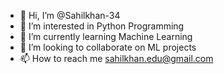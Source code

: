 - 👋 Hi, I’m @Sahilkhan-34
- 👀 I’m interested in Python Programming
- 🌱 I’m currently learning Machine Learning
- 💞️ I’m looking to collaborate on ML projects
- 📫 How to reach me  sahilkhan.edu@gmail.com

<!---
Sahilkhan-34/Sahilkhan-34 is a ✨ special ✨ repository because its `README.md` (this file) appears on your GitHub profile.
You can click the Preview link to take a look at your changes.
--->
